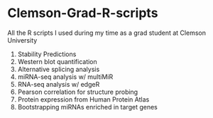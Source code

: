 # Clemson-Grad-R-scripts
All the R scripts I used during my time as a grad student at Clemson University
1) Stability Predictions
2) Western blot quantification
3) Alternative splicing analysis
4) miRNA-seq analysis w/ multiMiR
5) RNA-seq analysis w/ edgeR
6) Pearson correlation for structure probing
7) Protein expression from Human Protein Atlas
8) Bootstrapping miRNAs enriched in target genes
